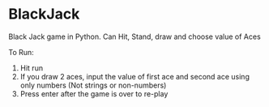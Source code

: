 # BlackJack
Black Jack game in Python. Can Hit, Stand, draw and choose value of Aces

To Run:
1. Hit run
2. If you draw 2 aces, input the value of first ace and second ace using only numbers (Not strings or non-numbers)
3. Press enter after the game is over to re-play
